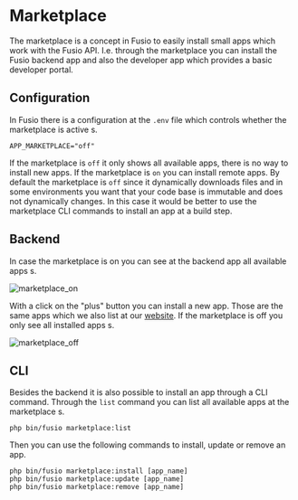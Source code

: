 
# Marketplace

The marketplace is a concept in Fusio to easily install small apps which work with the Fusio API.
I.e. through the marketplace you can install the Fusio backend app and also the developer app which
provides a basic developer portal.

## Configuration

In Fusio there is a configuration at the `.env` file which controls whether the marketplace is active s.

```
APP_MARKETPLACE="off"
```

If the marketplace is `off` it only shows all available apps, there is no way to install new apps. If
the marketplace is `on` you can install remote apps. By default the marketplace is `off` since it
dynamically downloads files and in some environments you want that your code base is immutable and
does not dynamically changes. In this case it would be better to use the marketplace CLI commands to
install an app at a build step.

## Backend

In case the marketplace is on you can see at the backend app all available apps s.

![marketplace_on](/img/concepts/marketplace_on.png)

With a click on the "plus" button you can install a new app.
Those are the same apps which we also list at our [website](https://www.fusio-project.org/marketplace).
If the marketplace is off you only see all installed apps s.

![marketplace_off](/img/concepts/marketplace_off.png)

## CLI

Besides the backend it is also possible to install an app through a CLI command. Through
the `list` command you can list all available apps at the marketplace s.

```
php bin/fusio marketplace:list
```

Then you can use the following commands to install, update or remove an app.

```
php bin/fusio marketplace:install [app_name]
php bin/fusio marketplace:update [app_name]
php bin/fusio marketplace:remove [app_name]
```


